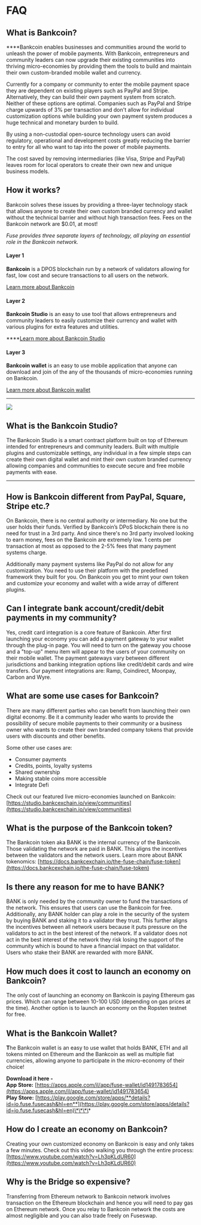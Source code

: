 # FAQ

## What is Bankcoin?

  
****Bankcoin enables businesses and communities around the world to unleash the power of mobile payments. With Bankcoin, entrepreneurs and community leaders can now upgrade their existing communities into thriving micro-economies by providing them the tools to build and maintain their own custom-branded mobile wallet and currency. 

Currently for a company or community to enter the mobile payment space they are dependent on existing players such as PayPal and Stripe. Alternatively, they can build their own payment system from scratch. Neither of these options are optimal. Companies such as PayPal and Stripe charge upwards of 3% per transaction and don't allow for individual customization options while building your own payment system produces a huge technical and monetary burden to build. 

By using a non-custodial open-source technology users can avoid regulatory, operational and development costs greatly reducing the barrier to entry for all who want to tap into the power of mobile payments. 

The cost saved by removing intermediaries \(like Visa, Stripe and PayPal\) leaves room for local operators to create their own new and unique business models.



## How it works? 

Bankcoin solves these issues by providing a three-layer technology stack that allows anyone to create their own custom branded currency and wallet without the technical barrier and without high transaction fees. Fees on the Bankcoin network are $0.01, at most!

_Fuse provides three separate layers of technology, all playing an essential role in the Bankcoin network._ 

#### **Layer 1**

**Bankcoin** is a DPOS blockchain run by a network of validators allowing for fast, low cost and secure transactions to all users on the network. 

[Learn more about Bankcoin](https://docs.bankcexchain.io/become-a-validator/how-to-become-a-validator)

#### **Layer 2**

**Bankcoin Studio** is an easy to use tool that allows entrepreneurs and community leaders to easily customize their currency and wallet with various plugins for extra features and utilities.   
  
****[Learn more about Bankcoin Studio](https://docs.bankcexchain.io/the-fuse-studio/overview)

#### **Layer 3**

**Bankcoin wallet** is an easy to use mobile application that anyone can download and join of the any of the thousands of micro-economies running on Bankcoin. 

[Learn more about Bankcoin wallet](https://docs.bankcexchain.io/the-mobile-wallet/overview)  
****

![](../.gitbook/assets/stack-faq.jpg)

## **What is the Bankcoin Studio?**

The Bankcoin Studio is a smart contract platform built on top of Ethereum intended for entrepreneurs and community leaders. Built with multiple plugins and customizable settings, any individual in a few simple steps can create their own digital wallet and mint their own custom branded currency allowing companies and communities to execute secure and free mobile payments with ease.   
****

## **How is Bankcoin different from PayPal, Square, Stripe etc.?** 

On Bankcoin, there is no central authority or intermediary. No one but the user holds their funds. Verified by Bankcoin’s DPoS blockchain there is no need for trust in a 3rd party. And since there's no 3rd party involved looking to earn money, fees on the Bankcoin are extremely low. 1 cents per transaction at most as opposed to the 2-5% fees that many payment systems charge. 

Additionally many payment systems like PayPal do not allow for any customization. You need to use their platform with the predefined framework they built for you. On Bankcoin you get to mint your own token and customize your economy and wallet with a wide array of different plugins. 

## **Can I integrate bank account/credit/debit payments in my community?**

Yes, credit card integration is a core feature of Bankcoin. After first launching your economy you can add a payment gateway to your wallet through the plug-in page. You will need to turn on the gateway you choose and a "top-up" menu item will appear to the users of your community on their mobile wallet. The payment gateways vary between different jurisdictions and banking integration options like credit/debit cards and wire transfers. Our payment integrations are: Ramp, Coindirect, Moonpay, Carbon and Wyre.

## **What are some use cases for Bankcoin?** 

There are many different parties who can benefit from launching their own digital economy. Be it a community leader who wants to provide the possibility of secure mobile payments to their community or a business owner who wants to create their own branded company tokens that provide users with discounts and other benefits. 

Some other use cases are:

* Consumer payments
* Credits, points, loyalty systems
* Shared ownership
* Making stable coins more accessible
* Integrate Defi

Check out our featured live micro-economies launched on Bankcoin: [https://studio.bankcexchain.io/view/communities](https://studio.bankcexchain.io/view/communities)

## **What is the purpose of the Bankcoin token?** 

The Bankcoin token aka BANK is the internal currency of the Bankcoin.  Those validating the network are paid in BANK. This aligns the incentives between the validators and the network users. Learn more about BANK tokenomics: [https://docs.bankcexchain.io/the-fuse-chain/fuse-token](https://docs.bankcexchain.io/the-fuse-chain/fuse-token)

## **Is there any reason for me to have BANK?** 

BANK is only needed by the community owner to fund the transactions of the network. This ensures that users can use the Bankcoin for free. Additionally, any BANK holder can play a role in the security of the system by buying BANK and staking it to a validator they trust. This further aligns the incentives between all network users because it puts pressure on the validators to act in the best interest of the network. If a validator does not act in the best interest of the network they risk losing the support of the community which is bound to have a financial impact on that validator. Users who stake their BANK are rewarded with more BANK. 

## **How much does it cost to launch an economy on Bankcoin?**

The only cost of launching an economy on Bankcoin is paying Ethereum gas prices. Which can range between 10-100 USD \(depending on gas prices at the time\). Another option is to launch an economy on the Ropsten testnet for free. 

## **What is the Bankcoin Wallet?** 

**T**he Bankcoin wallet is an easy to use wallet that holds BANK, ETH and all tokens minted on Ethereum and the Bankcoin as well as multiple fiat currencies, allowing anyone to participate in the micro-economy of their choice!  
  
**Download it here -   
App Store:** [https://apps.apple.com/il/app/fuse-wallet/id1491783654](https://apps.apple.com/il/app/fuse-wallet/id1491783654)  
**Play Store:** [https://play.google.com/store/apps/**details?id=io.fuse.fusecash&hl=en**](https://play.google.com/store/apps/details?id=io.fuse.fusecash&hl=en)\*\*\*\*

## **How do I create an economy on Bankcoin?**

Creating your own customized economy on Bankcoin is easy and only takes a few minutes. Check out this video walking you through the entire process: [https://www.youtube.com/watch?v=Lh3pKLdUR60](https://www.youtube.com/watch?v=Lh3pKLdUR60)

## Why is the Bridge so expensive? 

Transferring from Ethereum network to Bankcoin network involves transaction on the Ethereum blockchain and hence you will need to pay gas on Ethereum network. Once you relay to Bankcoin network the costs are almost negligible and you can also trade freely on Fuseswap.

